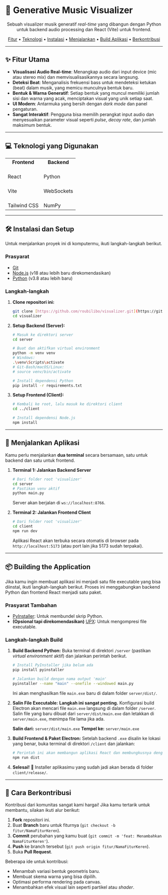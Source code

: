# 🎵 Generative Music Visualizer

<p align="center">
  Sebuah visualizer musik generatif <i>real-time</i> yang dibangun dengan Python untuk backend audio processing dan React (Vite) untuk frontend.
</p>
<p align="center">
  <a href="#fitur-utama">Fitur</a> •
  <a href="#teknologi-yang-digunakan">Teknologi</a> •
  <a href="#instalasi-dan-setup">Instalasi</a> •
  <a href="#menjalankan-aplikasi">Menjalankan</a> •
  <a href="#building-the-application">Build Aplikasi</a> •
  <a href="#cara-berkontribusi">Berkontribusi</a>
</p>

---

## ✨ Fitur Utama

- **Visualisasi Audio Real-time**: Menangkap audio dari input device (mic atau stereo mix) dan memvisualisasikannya secara langsung.
- **Deteksi Beat**: Menganalisis frekuensi bass untuk mendeteksi ketukan (beat) dalam musik, yang memicu munculnya bentuk baru.
- **Bentuk & Warna Generatif**: Setiap bentuk yang muncul memiliki jumlah sisi dan warna yang acak, menciptakan visual yang unik setiap saat.
- **UI Modern**: Antarmuka yang bersih dengan _dark mode_ dan panel pengaturan.
- **Sangat Interaktif**: Pengguna bisa memilih perangkat input audio dan menyesuaikan parameter visual seperti _pulse_, _decay rate_, dan jumlah maksimum bentuk.

---

## 💻 Teknologi yang Digunakan

<table>
  <tr>
    <td align="center"><strong>Frontend</strong></td>
    <td align="center"><strong>Backend</strong></td>
  </tr>
  <tr>
    <td>
			<br>
      React
    </td>
    <td>
      <br>
      Python
    </td>
  </tr>
  <tr>
    <td>
      <br>
      Vite
    </td>
    <td>
      <br>
      WebSockets
    </td>
  </tr>
  <tr>
    <td>
      <br>
      Tailwind CSS
    </td>
    <td>
      <br>
      NumPy
    </td>
  </tr>
</table>

---

## 🛠️ Instalasi dan Setup

Untuk menjalankan proyek ini di komputermu, ikuti langkah-langkah berikut.

### Prasyarat

- [Git](https://git-scm.com/)
- [Node.js](https://nodejs.org/en/) (v18 atau lebih baru direkomendasikan)
- [Python](https://www.python.org/) (v3.8 atau lebih baru)

### Langkah-langkah

1.  **Clone repositori ini:**

    ```bash
    git clone [https://github.com/roubilibo/visualizer.git](https://github.com/roubilibo/visualizer.git)
    cd visualizer
    ```

2.  **Setup Backend (Server):**

    ```bash
    # Masuk ke direktori server
    cd server

    # Buat dan aktifkan virtual environment
    python -m venv venv
    # Windows:
    .\venv\Scripts\activate
    # Git-Bash/macOS/Linux:
    # source venv/bin/activate

    # Install dependensi Python
    pip install -r requirements.txt
    ```

3.  **Setup Frontend (Client):**

    ```bash
    # Kembali ke root, lalu masuk ke direktori client
    cd ../client

    # Install dependensi Node.js
    npm install
    ```

---

## 🚀 Menjalankan Aplikasi

Kamu perlu menjalankan **dua terminal** secara bersamaan, satu untuk backend dan satu untuk frontend.

1.  **Terminal 1: Jalankan Backend Server**

    ```bash
    # Dari folder root 'visualizer'
    cd server
    # Pastikan venv aktif
    python main.py
    ```

    Server akan berjalan di `ws://localhost:8766`.

2.  **Terminal 2: Jalankan Frontend Client**
    ```bash
    # Dari folder root 'visualizer'
    cd client
    npm run dev
    ```
    Aplikasi React akan terbuka secara otomatis di browser pada `http://localhost:5173` (atau port lain jika 5173 sudah terpakai).

---

## 📦 Building the Application

Jika kamu ingin membuat aplikasi ini menjadi satu file executable yang bisa diinstal, ikuti langkah-langkah berikut. Proses ini menggabungkan backend Python dan frontend React menjadi satu paket.

### Prasyarat Tambahan

- [PyInstaller](https://pyinstaller.org/en/stable/): Untuk membundel skrip Python.
- **(Opsional tapi direkomendasikan)** [UPX](https://upx.github.io/): Untuk mengompresi file executable.

### Langkah-langkah Build

1.  **Build Backend Python:**
    Buka terminal di direktori `/server` (pastikan _virtual environment_ aktif) dan jalankan perintah berikut.

    ```bash
    # Install PyInstaller jika belum ada
    pip install pyinstaller

    # Jalankan build dengan nama output 'main'
    pyinstaller --name "main" --onefile --windowed main.py
    ```

    Ini akan menghasilkan file `main.exe` baru di dalam folder `server/dist/`.

2.  **Salin File Executable:**
    **Langkah ini sangat penting.** Konfigurasi build Electron akan mencari file `main.exe` langsung di dalam folder `/server`. Salin file yang baru dibuat dari `server/dist/main.exe` dan letakkan di `server/main.exe`, menimpa file lama jika ada.

    **Salin dari:** `server/dist/main.exe`
    **Tempel ke:** `server/main.exe`

3.  **Build Frontend & Paket Electron:**
    Setelah backend `.exe` disalin ke lokasi yang benar, buka terminal di direktori `/client` dan jalankan:

    ```bash
    # Perintah ini akan membangun aplikasi React dan membungkusnya dengan Electron
    npm run dist
    ```

4.  **Selesai!** 🎉
    Installer aplikasimu yang sudah jadi akan berada di folder `client/release/`.

---

## 🤝 Cara Berkontribusi

Kontribusi dari komunitas sangat kami hargai! Jika kamu tertarik untuk membantu, silakan ikuti alur berikut:

1.  **Fork** repositori ini.
2.  Buat **Branch** baru untuk fiturnya (`git checkout -b fitur/NamaFiturKeren`).
3.  **Commit** perubahan yang kamu buat (`git commit -m 'feat: Menambahkan NamaFiturKeren'`).
4.  **Push** ke branch tersebut (`git push origin fitur/NamaFiturKeren`).
5.  Buka **Pull Request**.

Beberapa ide untuk kontribusi:

- Menambah variasi bentuk geometris baru.
- Membuat skema warna yang bisa dipilih.
- Optimasi performa rendering pada canvas.
- Menambahkan efek visual lain seperti partikel atau _shader_.
